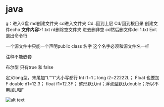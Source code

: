 # java
g：进入G盘
md创建文件夹
cd进入文件夹
Cd..回到上层
Cd/回到根目录
创建文件echo **文件内容**>1.txt
rd删除空文件夹 
进去删非空 cd然后删文件del 1.txt
Exit 退出命令行

一个源文件中只能一个声明public class 名字
这个名字必须和源文件名一样
		
注释不能嵌套

布尔型 只有true 和 false

定义long型，末尾加“L”"l"大小写都行
Int i1=1；long i2=22222L；
Float 也要加F double d1=12.3；
             float f1=12.3F；
整形默认int；浮点型默认double；所以不用加L和F

<img src="G:\github\img/未命名图片.png" alt="alt text" title="Title" />
